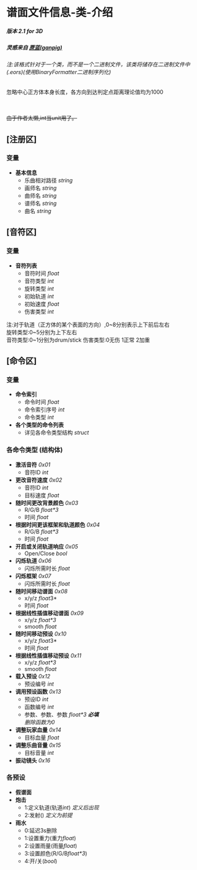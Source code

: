 # 谱面文件信息-类-介绍
##### 版本 2.1 for 3D
##### 灵感来自 [蔗蓝(ganpig)](https://github.com/ganpig)
###### *注:该格式针对于一个类，而不是一个二进制文件，该类将储存在二进制文件中(.eors)(使用BinaryFormatter二进制序列化)*

忽略中心正方体本身长度，各方向到达判定点距离理论值均为1000

<br><br>~~由于作者太懒,int当unit用了。~~

## \[注册区]
### 变量
+ **基本信息**
    + 乐曲相对路径 *string*
    + 画师名 *string*
    + 曲师名 *string*
    + 谱师名 *string*
    + 曲名 *string*
## \[音符区]
### 变量
+ **音符列表**
  	+ 音符时间 *float*
  	+ 音符类型 *int*
    + 旋转类型 *int*
    + 初始轨道 *int*
    + 初始速度 *float*
    + 伤害类型 *int*

注:对于轨道（正方体的某个表面的方向）,0~8分别表示上下前后左右<br>
旋转类型:0~5分别为上下左右<br>
音符类型:0~1分别为drum/stick
伤害类型:0无伤 1正常 2加重

## \[命令区]
### 变量
+ **命令索引**
    + 命令时间 *float*
    + 命令索引序号 *int*
    + 命令类型 *int*
+ **各个类型的命令列表**
    + 详见各命令类型结构 *struct*
### 各命令类型 (结构体)
+ **激活音符** *0x01*
    + 音符ID *int*
+ **更改音符速度** *0x02*
    + 音符ID *int*
    + 目标速度 *float*
+ **随时间更改背景颜色** *0x03*
    + R/G/B *float\*3*
    + 时间 *float*
+ **根据时间更该框架和轨道颜色** *0x04*
    + R/G/B *float\*3*
    + 时间 *float*
+ **开启或关闭轨道响应** *0x05*
    + Open/Close *bool*
+ **闪烁轨道** *0x06*
    + 闪烁所需时长 *float*
+ **闪烁框架** *0x07*
    + 闪烁所需时长 *float*
+ **随时间移动谱面** *0x08*
    + x/y/z *float*3*
    + 时间 *float*
+ **根据线性插值移动谱面** *0x09*
    + x/y/z *float\*3*
    + smooth *float*
+ **随时间移动预设** *0x10*
    + x/y/z *float*3*
    + 时间 *float*
+ **根据线性插值移动预设** *0x11*
    + x/y/z *float\*3*
    + smooth *float*
+ **载入预设** *0x12*
    + 预设编号 *int*
+ **调用预设函数** *0x13*
    + 预设ID *int*
    + 函数编号 *int*
    + 参数、参数、参数 *float\*3* ***必填***
<br>*删除函数为0*
+ **调整玩家血量** *0x14*
    + 目标血量 *float*
+ **调整乐曲音量** *0x15*
    + 目标音量 *int*
+ **振动镜头** *0x16*
### 各预设
+ **假谱面**
+ **炮击**
    + 1:定义轨道(轨道*int*) *定义后出现*
    + 2:发射() *定义为前提*
+ **雨水**
    + 0:延迟3s删除
    + 1:设置重力(重力*float*)
    + 2:设置雨量(雨量*float*)
    + 3:设置颜色(R/G/B*float\*3*)
    + 4:开/关(*bool*)
      

